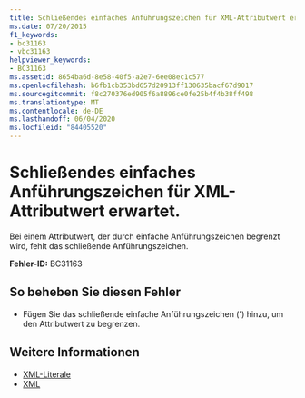 ```yaml
---
title: Schließendes einfaches Anführungszeichen für XML-Attributwert erwartet.
ms.date: 07/20/2015
f1_keywords:
- bc31163
- vbc31163
helpviewer_keywords:
- BC31163
ms.assetid: 8654ba6d-8e58-40f5-a2e7-6ee08ec1c577
ms.openlocfilehash: b6fb1cb353bd657d20913ff130635bacf67d9017
ms.sourcegitcommit: f8c270376ed905f6a8896ce0fe25b4f4b38ff498
ms.translationtype: MT
ms.contentlocale: de-DE
ms.lasthandoff: 06/04/2020
ms.locfileid: "84405520"
---
```

# <a name="expected-matching-closing-single-quote-for-xml-attribute-value"></a>Schließendes einfaches Anführungszeichen für XML-Attributwert erwartet.
Bei einem Attributwert, der durch einfache Anführungszeichen begrenzt wird, fehlt das schließende Anführungszeichen.  
  
 **Fehler-ID:** BC31163  
  
## <a name="to-correct-this-error"></a>So beheben Sie diesen Fehler  
  
- Fügen Sie das schließende einfache Anführungszeichen (') hinzu, um den Attributwert zu begrenzen.  
  
## <a name="see-also"></a>Weitere Informationen

- [XML-Literale](../language-reference/xml-literals/index.md)
- [XML](../programming-guide/language-features/xml/index.md)
